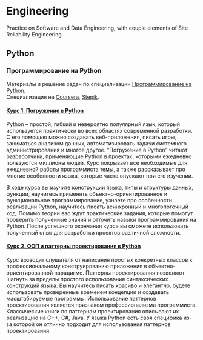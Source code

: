 # Engineering
Practice on Software and Data Engineering, with couple elements of Site Reliability Engineering


## Python

###  Программирование на Python

Материалы и решение задач по специализации [Программирование на Python.](https://pythoncourse.ru/)\
Специализация на [Coursera](https://www.coursera.org/specializations/programming-in-python), [Stepik](https://stepik.org/course/16638/syllabus).

#### [Курс 1. Погружение в Python](https://github.com/EldanGS/Engineering/tree/master/Programming%20Languages/Python/Specilizaiton%20Programming%20in%20Python/Diving_in_Python)

Python – простой, гибкий и невероятно популярный язык, который используется практически во всех областях современной разработки. С его помощью можно создавать веб-приложения, писать игры, заниматься анализом данных, автоматизировать задачи системного администрирования и многое другое. “Погружение в Python” читают разработчики, применяющие Python в проектах, которыми ежедневно пользуются миллионы людей. Курс покрывает все необходимые для ежедневной работы программиста темы, а также рассказывает про многие особенности языка, которые часто опускают при его изучении.

В ходе курса вы изучите конструкции языка, типы и структуры данных, функции, научитесь применять объектно-ориентированное и функциональное программирование, узнаете про особенности реализации Python, научитесь писать асинхронный и многопоточный код. Помимо теории вас ждут практические задания, которые помогут проверить полученные знания и отточить навыки программирования на Python. После успешного окончания курса вы сможете использовать полученный опыт для разработки проектов различной сложности.

#### [Курс 2. ООП и паттерны проектирования в Python](https://github.com/EldanGS/Engineering/tree/master/Programming%20Languages/Python/Specilizaiton%20Programming%20in%20Python/OOP_n_Pattern_Programmingn)

Курс возводит слушателя от написания простых конкретных классов к профессиональному конструированию приложения в
объектно-ориентированной парадигме. Паттерны проектирования позволяют шагнуть за пределы простого использования
синтаксических конструкций языка. Вы научитесь писать красиво и элегантно, будете использовать проверенные временем
концепции и создавать масштабируемые программы. Использование паттернов проектирования является признаком
профессионализма программиста.	 Классические книги по паттернам проектирования описывают их реализацию на C++,
C#, Java. У языка Python есть своя специфика из-за которой он отлично подходит для использования паттернов
проектирования.

